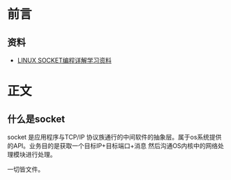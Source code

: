 # 前言
## 资料
* [LINUX SOCKET编程详解学习资料](https://www.processon.com/view/link/632d4ecf07912955b201d1e3#outline)
# 正文 

## 什么是socket

socket 是应用程序与TCP/IP 协议族通行的中间软件的抽象层。属于os系统提供的API。业务目的是获取一个目标IP+目标端口+消息 然后沟通OS内核中的网络处理模块进行处理。

一切皆文件。

